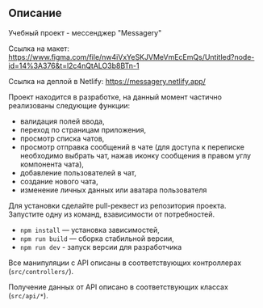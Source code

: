 ## Описание

Учебный проект - мессенджер "Messagery" 

Ссылка на макет: https://www.figma.com/file/nw4iVxYeSKJVMeVmEcEmQs/Untitled?node-id=14%3A376&t=l2c4nQtALO3b8BTn-1

Ссылка на деплой в Netlify: https://messagery.netlify.app/

Проект находится в разработке, на данный момент частично реализованы следующие функции:
- валидация полей ввода,
- переход по страницам приложения,
- просмотр списка чатов,
- просмотр отправкa сообщений в чате (для доступа к переписке необходимо выбрать чат, нажав иконку сообщения в правом углу компонента чата),
- добавление пользователей в чат,
- создание нового чата,
- изменение личных данных или аватара пользователя

Для установки сделайте pull-реквест из репозитория проекта. Запустите одну из команд, взависимости от потребностей.

- `npm install` — установка зависимостей,
- `npm run build` — сборка стабильной версии,
- `npm run dev` - запуск версии для разработчика

Все манипуляции с API описаны в соответствующих контроллерах (`src/controllers/`).

Получение данных от API описано в соответствующих классах (`src/api/*`).


